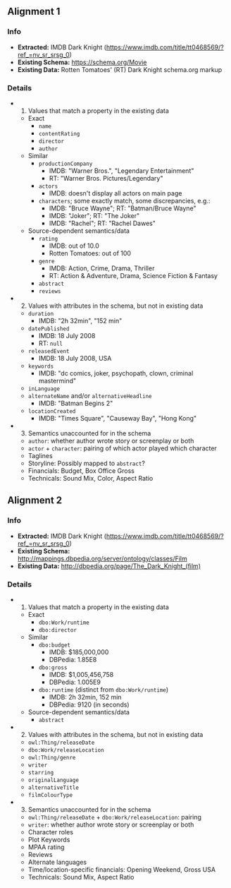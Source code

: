 ## Alignment 1

### Info

- **Extracted:** IMDB Dark Knight (https://www.imdb.com/title/tt0468569/?ref_=nv_sr_srsg_0)
- **Existing Schema:** https://schema.org/Movie
- **Existing Data:** Rotten Tomatoes' (RT) Dark Knight schema.org markup

### Details

- 1. Values that match a property in the existing data
  - Exact
    - `name`
    - `contentRating`
    - `director`
    - `author`
  - Similar
    - `productionCompany`
      - IMDB: "Warner Bros.", "Legendary Entertainment"
      - RT: "Warner Bros. Pictures/Legendary"
    - `actors`
      - IMDB: doesn't display all actors on main page
    - `characters`; some exactly match, some discrepancies, e.g.:
      - IMDB: "Bruce Wayne"; RT: "Batman/Bruce Wayne"
      - IMDB: "Joker"; RT: "The Joker"
      - IMDB: "Rachel"; RT: "Rachel Dawes"
  - Source-dependent semantics/data
    - `rating`
      - IMDB: out of 10.0
      - Rotten Tomatoes: out of 100
    - `genre`
      - IMDB: Action, Crime, Drama, Thriller
      - RT: Action & Adventure, Drama, Science Fiction & Fantasy
    - `abstract`
    - `reviews`
- 2. Values with attributes in the schema, but not in existing data
  - `duration`
    - IMDB: "2h 32min", "152 min"
  - `datePublished`
    - IMDB: 18 July 2008
    - RT: `null`
  - `releasedEvent`
    - IMDB: 18 July 2008, USA
  - `keywords`
    - IMDB: "dc comics, joker, psychopath, clown, criminal mastermind"
  - `inLanguage`
  - `alternateName` and/or `alternativeHeadline`
    - IMDB: "Batman Begins 2"
  - `locationCreated`
    - IMDB: "Times Square", "Causeway Bay", "Hong Kong"
- 3. Semantics unaccounted for in the schema
  - `author`: whether author wrote story or screenplay or both
  - `actor` + `character`: pairing of which actor played which character
  - Taglines
  - Storyline: Possibly mapped to `abstract`?
  - Financials: Budget, Box Office Gross
  - Technicals: Sound Mix, Color, Aspect Ratio

## Alignment 2

### Info

- **Extracted:** IMDB Dark Knight (https://www.imdb.com/title/tt0468569/?ref_=nv_sr_srsg_0)
- **Existing Schema:** http://mappings.dbpedia.org/server/ontology/classes/Film
- **Existing Data:** http://dbpedia.org/page/The_Dark_Knight_(film)

### Details

- 1. Values that match a property in the existing data
  - Exact
    - `dbo:Work/runtime`
    - `dbo:director`
  - Similar
    - `dbo:budget`
      - IMDB: \$185,000,000
      - DBPedia: 1.85E8
    - `dbo:gross`
      - IMDB: \$1,005,456,758
      - DBPedia: 1.005E9
    - `dbo:runtime` (distinct from `dbo:Work/runtime`)
      - IMDB: 2h 32min, 152 min
      - DBPedia: 9120 (in seconds)
  - Source-dependent semantics/data
    - `abstract`
- 2. Values with attributes in the schema, but not in existing data
  - `owl:Thing/releaseDate`
  - `dbo:Work/releaseLocation`
  - `owl:Thing/genre`
  - `writer`
  - `starring`
  - `originalLanguage`
  - `alternativeTitle`
  - `filmColourType`
- 3. Semantics unaccounted for in the schema
  - `owl:Thing/releaseDate` + `dbo:Work/releaseLocation`: pairing
  - `writer`: whether author wrote story or screenplay or both
  - Character roles
  - Plot Keywords
  - MPAA rating
  - Reviews
  - Alternate languages
  - Time/location-specific financials: Opening Weekend, Gross USA
  - Technicals: Sound Mix, Aspect Ratio
